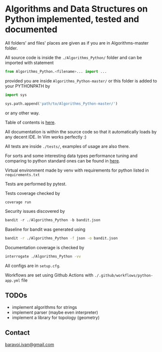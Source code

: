 # Algorithms and Data Structures on Python implemented, tested and documented

All folders' and files' places are given as if you are in Algorithms-master
folder.

All source code is inside the `./Algorithms_Python/` folder
and can be imported with statement

```python
from Algorithms_Python.<filename>... import ...
```

provided you are inside `Algorithms_Python-master/` or this folder is added
to your PYTHONPATH by

```python
import sys

sys.path.append('path/to/Algorithms_Python-master/')
```

or any other way.

Table of contents is
[here](./Algorithms_Python/docs/Table_of_contents.md).

All documentation is within the source code so that it automatically loads by
any decent IDE. In Vim works perfectly :)

All tests are inside `./tests/`, examples of usage are also there.

For sorts and some interesting data types performance tuning and comparing
to python standard ones can be found in
[here](./Algorithms_Python/speed_tuning/README.md).

Virtual environment made by venv with requirements for python listed in
`requirements.txt`

Tests are performed by pytest.

Tests coverage checked by

```bash
coverage run
```

Security issues discovered by

```python
bandit -r ./Algorithms_Python -b bandit.json
```

Baseline for bandit was generated using

```bash
bandit -r ./Algorithms_Python -f json -o bandit.json
```

Documentation coverage is checked by

```bash
interrogate ./Algorithms_Python -vv
```

All configs are in `setup.cfg`.

Workflows are set using Github Actions with
`./.github/workflows/python-app.yml` file

## TODOs

- implement algorithms for strings
- implement parser (maybe even interpreter)
- implement a library for topology (geometry)

## Contact

[baravoi.ivan@gmail.com](mailto:baravoi.ivan@gmail.com)
